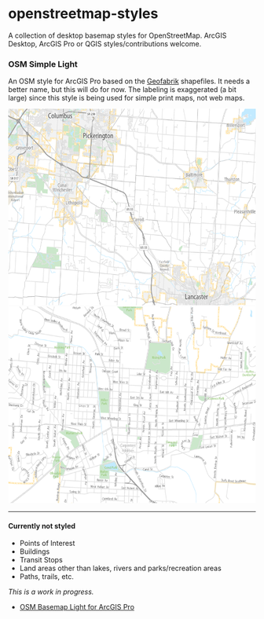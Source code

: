 # openstreetmap-styles
A collection of desktop basemap styles for OpenStreetMap. ArcGIS Desktop, ArcGIS Pro or QGIS styles/contributions welcome.

### OSM Simple Light
An OSM style for ArcGIS Pro based on the [Geofabrik](http://download.geofabrik.de/north-america.html) shapefiles. It needs a better name, but this will do for now. The labeling is exaggerated (a bit large) since this style is being used for simple print maps, not web maps.

<img height="400" src="https://raw.githubusercontent.com/reyemtm/openstreetmap-styles/main/osm_simple_light_1.png" alt="Map Image">
<img height="400" src="https://raw.githubusercontent.com/reyemtm/openstreetmap-styles/main/osm_simple_light_2.png" alt="Map Image Detail">

---

#### Currently not styled 
- Points of Interest
- Buildings
- Transit Stops
- Land areas other than lakes, rivers and parks/recreation areas
- Paths, trails, etc.

*This is a work in progress.*

- [OSM Basemap Light for ArcGIS Pro](https://github.com/reyemtm/openstreetmap-styles/blob/main/OSM%20Simple%20Light.lyrx)
